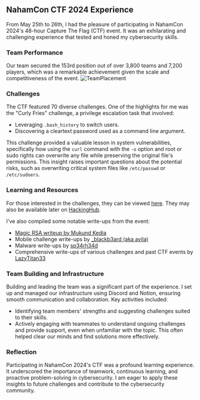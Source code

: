 ## NahamCon CTF 2024 Experience

From May 25th to 26th, I had the pleasure of participating in NahamCon 2024's 48-hour Capture The Flag (CTF) event. It was an exhilarating and challenging experience that tested and honed my cybersecurity skills.

### Team Performance
Our team secured the 153rd position out of over 3,800 teams and 7,200 players, which was a remarkable achievement given the scale and competitiveness of the event.
![TeamPlacement](https://github.com/devwithilja/repository/blob/branch/path/to/NahamCon-CTF.png)

### Challenges
The CTF featured 70 diverse challenges. One of the highlights for me was the "Curly Fries" challenge, a privilege escalation task that involved:

- Leveraging `.bash_history` to switch users.
- Discovering a cleartext password used as a command line argument.

This challenge provided a valuable lesson in system vulnerabilities, specifically how using the `curl` command with the `-o` option and root or sudo rights can overwrite any file while preserving the original file's permissions. This insight raises important questions about the potential risks, such as overwriting critical system files like `/etc/passwd` or `/etc/sudoers`.

### Learning and Resources
For those interested in the challenges, they can be viewed [here](https://ctf.nahamcon.com/challenges). They may also be available later on [HackingHub](https://app.hackinghub.io/).

I've also compiled some notable write-ups from the event:
- [Magic RSA writeup by Mukund Kedia](https://medium.com/@mukundkrkedia/nahamcon-ctf-2024-crypto-writeup-magic-rsa-encryption-server-6edd1cd9704f)
- Mobile challenge write-ups by [_blackb3ard (aka avila)](https://hackmd.io/@avila-pwn-notes/r183kzlEA)
- Malware write-ups by [sp34rh34d](https://github.com/sp34rh34d/CTF-writeups/tree/main/NahamCon2024)
- Comprehensive write-ups of various challenges and past CTF events by [LazyTitan33](https://github.com/LazyTitan33/CTF-Writeups/tree/main/Nahamcon-2024)

### Team Building and Infrastructure
Building and leading the team was a significant part of the experience. I set up and managed our infrastructure using Discord and Notion, ensuring smooth communication and collaboration. Key activities included:

- Identifying team members' strengths and suggesting challenges suited to their skills.
- Actively engaging with teammates to understand ongoing challenges and provide support, even when unfamiliar with the topic. This often helped clear our minds and find solutions more effectively.

### Reflection
Participating in NahamCon 2024's CTF was a profound learning experience. It underscored the importance of teamwork, continuous learning, and proactive problem-solving in cybersecurity. I am eager to apply these insights to future challenges and contribute to the cybersecurity community.
